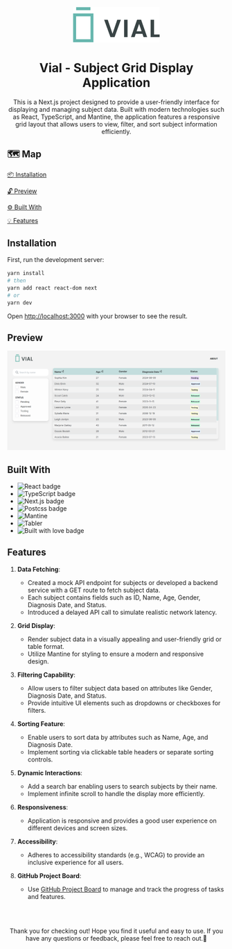<div align="center">
  <img src="/app/asset/logo.png" alt="Vial Logo" width="200">
</div>
<H1 align="center">Vial - Subject Grid Display Application</H1>

<p  align="center">This is a Next.js project designed to provide a user-friendly interface for displaying and managing subject data. Built with modern technologies such as React, TypeScript, and Mantine, the application features a responsive grid layout that allows users to view, filter, and sort subject information efficiently.</p>

## 🗺️ Map
[📦 Installation](#installation)

[🔓 Preview](#preview)

[⚙️ Built With](#built-with)

[💡 Features](#features)

## Installation

First, run the development server:

```bash
yarn install
# then
yarn add react react-dom next
# or
yarn dev
```

Open [http://localhost:3000](http://localhost:3000) with your browser to see the result.

## Preview
<img src="./public/image/Screenshot.png" alt="Screenshot of the project" width="950"></li>

## Built With
<ul>
    <li><img src="https://img.shields.io/badge/React-20232A?style=for-the-badge&logo=react&logoColor=61DAFB" alt="React badge" width="100"></li>
    <li><img src="https://img.shields.io/badge/TypeScript-007ACC?style=for-the-badge&logo=typescript&logoColor=white" alt="TypeScript badge" width="100"></li>
    <li><img src="https://img.shields.io/badge/next.js-000000?style=for-the-badge&logo=nextdotjs&logoColor=white" alt="Next.js badge" width="100"></li>
    <li><img src="https://img.shields.io/badge/postcss-DD3A0A?style=for-the-badge&logo=postcss&logoColor=white" alt="Postcss badge" width="100"></li>
    <li><img src="https://img.shields.io/badge/Mantine-0066cc" alt="Mantine" width="100"></li>
    <li><img src="https://img.shields.io/badge/TablerIcons-ffbf00" alt="Tabler" width="100"></li>
    <li><img src="http://ForTheBadge.com/images/badges/built-with-love.svg" alt="Built with love badge" width="100"></li>
</ul>

## Features
1. **Data Fetching**:
    - Created a mock API endpoint for subjects or developed a backend service with a GET route to fetch subject data.
    - Each subject contains fields such as ID, Name, Age, Gender, Diagnosis Date, and Status.
    - Introduced a delayed API call to simulate realistic network latency.

2. **Grid Display**:
    - Render subject data in a visually appealing and user-friendly grid or table format.
    - Utilize Mantine for styling to ensure a modern and responsive design.

3. **Filtering Capability**:
    - Allow users to filter subject data based on attributes like Gender, Diagnosis Date, and Status.
    - Provide intuitive UI elements such as dropdowns or checkboxes for filters.

4. **Sorting Feature**:
    - Enable users to sort data by attributes such as Name, Age, and Diagnosis Date.
    - Implement sorting via clickable table headers or separate sorting controls.

5. **Dynamic Interactions**:
    - Add a search bar enabling users to search subjects by their name.
    - Implement infinite scroll to handle the display more efficiently.

6. **Responsiveness**:
    - Application is responsive and provides a good user experience on different devices and screen sizes.

7. **Accessibility**:
    - Adheres to accessibility standards (e.g., WCAG) to provide an inclusive experience for all users.

8. **GitHub Project Board**:
    - Use [GitHub Project Board](https://github.com/users/sophiakim1/projects/2) to manage and track the progress of tasks and features.

<br>
<br>
<p align="center">Thank you for checking out! Hope you find it useful and easy to use. If you have any questions or feedback, please feel free to reach out.🤚</p>